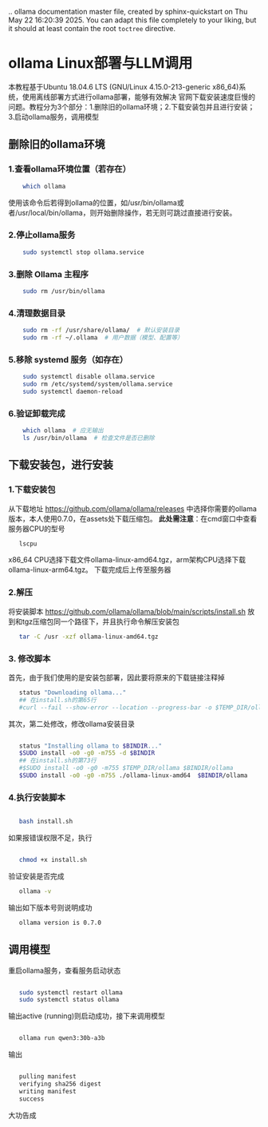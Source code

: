 .. ollama documentation master file, created by
   sphinx-quickstart on Thu May 22 16:20:39 2025.
   You can adapt this file completely to your liking, but it should at least
   contain the root `toctree` directive.

# ollama Linux部署与LLM调用



本教程基于Ubuntu 18.04.6 LTS (GNU/Linux 4.15.0-213-generic x86_64)系统，使用离线部署方式进行ollama部署，能够有效解决
官网下载安装速度巨慢的问题。教程分为3个部分：1.删除旧的ollama环境；2.下载安装包并且进行安装；3.启动ollama服务，调用模型



## 删除旧的ollama环境



### 1.查看ollama环境位置（若存在）

```bash
    which ollama
```

使用该命令后若得到ollama的位置，如/usr/bin/ollama或者/usr/local/bin/ollama，则开始删除操作，若无则可跳过直接进行安装。

### 2.停止ollama服务


```bash
    sudo systemctl stop ollama.service
```

### 3.删除 Ollama 主程序​


```bash
    sudo rm /usr/bin/ollama
```

### 4.清理数据目录​


```bash   
    sudo rm -rf /usr/share/ollama/  # 默认安装目录
    sudo rm -rf ~/.ollama  # 用户数据（模型、配置等）
```


### 5.移除 systemd 服务（如存在）​



```bash
    sudo systemctl disable ollama.service
    sudo rm /etc/systemd/system/ollama.service
    sudo systemctl daemon-reload
```


### 6.验证卸载完成


```bash
    which ollama  # 应无输出
    ls /usr/bin/ollama  # 检查文件是否已删除
```

## 下载安装包，进行安装


### 1.下载安装包
从下载地址 https://github.com/ollama/ollama/releases 中选择你需要的ollama版本，本人使用0.7.0，在assets处下载压缩包。
**此处需注意**：在cmd窗口中查看服务器CPU的型号


```bash
   lscpu
```

x86_64 CPU选择下载文件ollama-linux-amd64.tgz，arm架构CPU选择下载ollama-linux-arm64.tgz。
下载完成后上传至服务器

### 2.解压
>>>>>>>>>>>>>>>>>
 
将安装脚本 https://github.com/ollama/ollama/blob/main/scripts/install.sh 放到和tgz压缩包同一个路径下，并且执行命令解压安装包


```bash
   tar -C /usr -xzf ollama-linux-amd64.tgz
```


### 3. 修改脚本


首先，由于我们使用的是安装包部署，因此要将原来的下载链接注释掉


```bash
   status "Downloading ollama..."
   ## 在install.sh的第65行
   #curl --fail --show-error --location --progress-bar -o $TEMP_DIR/ollama "https://ollama.com/download/ollama-linux-${ARCH}${VER_PARAM}"
```

其次，第二处修改，修改ollama安装目录

```bash

   status "Installing ollama to $BINDIR..."
   $SUDO install -o0 -g0 -m755 -d $BINDIR
   ## 在install.sh的第73行
   #$SUDO install -o0 -g0 -m755 $TEMP_DIR/ollama $BINDIR/ollama
   $SUDO install -o0 -g0 -m755 ./ollama-linux-amd64  $BINDIR/ollama

```

### 4.执行安装脚本


```bash

   bash install.sh

```

如果报错误权限不足，执行

```bash

   chmod +x install.sh
```

验证安装是否完成

```bash
   ollama -v
```

输出如下版本号则说明成功

```bash
   ollama version is 0.7.0
```

## 调用模型


重启ollama服务，查看服务启动状态

```bash

   sudo systemctl restart ollama
   sudo systemctl status ollama
```

输出active (running)则启动成功，接下来调用模型

```bash

   ollama run qwen3:30b-a3b   
```

输出

```bash

   pulling manifest                  
   verifying sha256 digest 
   writing manifest 
   success 
```
大功告成

